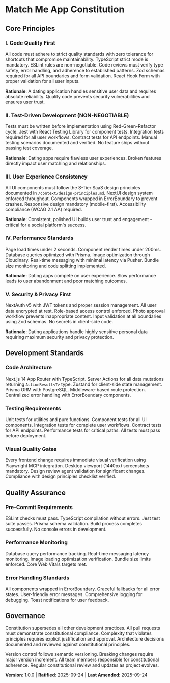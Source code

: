 <!--
Sync Impact Report - Constitution v1.0.0
Version change: Initial → v1.0.0
Added sections:
- Core Principles (5 principles: Code Quality First, TDD, UX Consistency, Performance Standards, Security & Privacy First)
- Development Standards (Code Architecture, Testing Requirements, Visual Quality Gates)
- Quality Assurance (Pre-Commit Requirements, Performance Monitoring, Error Handling Standards)
- Governance (Amendment procedures, versioning policy, compliance review)
Templates requiring updates:
- plan-template.md (✅ updated): Constitution Check section updated with specific compliance gates, version reference updated
- spec-template.md (✅ validated): No constitutional references found
- tasks-template.md (✅ validated): No constitutional references found
- agent-file-template.md (✅ validated): No constitutional references found
Follow-up TODOs: None
-->

# Match Me App Constitution

## Core Principles

### I. Code Quality First
All code must adhere to strict quality standards with zero tolerance for shortcuts that compromise maintainability. TypeScript strict mode is mandatory. ESLint rules are non-negotiable. Code reviews must verify type safety, error handling, and adherence to established patterns. Zod schemas required for all API boundaries and form validation. React Hook Form with proper validation for all user inputs.

**Rationale**: A dating application handles sensitive user data and requires absolute reliability. Quality code prevents security vulnerabilities and ensures user trust.

### II. Test-Driven Development (NON-NEGOTIABLE)
Tests must be written before implementation using Red-Green-Refactor cycle. Jest with React Testing Library for component tests. Integration tests required for all user workflows. Contract tests for API endpoints. Manual testing scenarios documented and verified. No feature ships without passing test coverage.

**Rationale**: Dating apps require flawless user experiences. Broken features directly impact user matching and relationships.

### III. User Experience Consistency
All UI components must follow the S-Tier SaaS design principles documented in `/context/design-principles.md`. NextUI design system enforced throughout. Components wrapped in ErrorBoundary to prevent crashes. Responsive design mandatory (mobile-first). Accessibility compliance (WCAG 2.1 AA) required.

**Rationale**: Consistent, polished UI builds user trust and engagement - critical for a social platform's success.

### IV. Performance Standards
Page load times under 2 seconds. Component render times under 200ms. Database queries optimized with Prisma. Image optimization through Cloudinary. Real-time messaging with minimal latency via Pusher. Bundle size monitoring and code splitting implemented.

**Rationale**: Dating apps compete on user experience. Slow performance leads to user abandonment and poor matching outcomes.

### V. Security & Privacy First
NextAuth v5 with JWT tokens and proper session management. All user data encrypted at rest. Role-based access control enforced. Photo approval workflow prevents inappropriate content. Input validation at all boundaries using Zod schemas. No secrets in client-side code.

**Rationale**: Dating applications handle highly sensitive personal data requiring maximum security and privacy protection.

## Development Standards

### Code Architecture
Next.js 14 App Router with TypeScript. Server Actions for all data mutations returning `ActionResult<T>` type. Zustand for client-side state management. Prisma ORM with PostgreSQL. Middleware-based route protection. Centralized error handling with ErrorBoundary components.

### Testing Requirements
Unit tests for utilities and pure functions. Component tests for all UI components. Integration tests for complete user workflows. Contract tests for API endpoints. Performance tests for critical paths. All tests must pass before deployment.

### Visual Quality Gates
Every frontend change requires immediate visual verification using Playwright MCP integration. Desktop viewport (1440px) screenshots mandatory. Design review agent validation for significant changes. Compliance with design principles checklist verified.

## Quality Assurance

### Pre-Commit Requirements
ESLint checks must pass. TypeScript compilation without errors. Jest test suite passes. Prisma schema validation. Build process completes successfully. No console errors in development.

### Performance Monitoring
Database query performance tracking. Real-time messaging latency monitoring. Image loading optimization verification. Bundle size limits enforced. Core Web Vitals targets met.

### Error Handling Standards
All components wrapped in ErrorBoundary. Graceful fallbacks for all error states. User-friendly error messages. Comprehensive logging for debugging. Toast notifications for user feedback.

## Governance

Constitution supersedes all other development practices. All pull requests must demonstrate constitutional compliance. Complexity that violates principles requires explicit justification and approval. Architecture decisions documented and reviewed against constitutional principles.

Version control follows semantic versioning. Breaking changes require major version increment. All team members responsible for constitutional adherence. Regular constitutional review and updates as project evolves.

**Version**: 1.0.0 | **Ratified**: 2025-09-24 | **Last Amended**: 2025-09-24